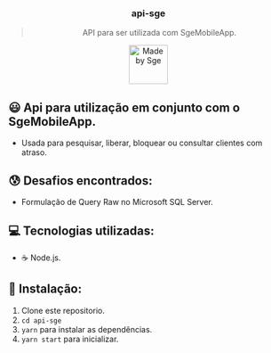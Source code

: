 <h3 align="center">
  api-sge
</h3>

<blockquote align="center">API para ser utilizada com SgeMobileApp.</blockquote>

<p align="center">
  <a href="http://sgeinformatica.com.br/">
    <img alt="Made by Sge" src="https://i.imgur.com/Dm7Xym9.png" width="70" heigth="20">
  </a>
</p>

## :smiley: Api para utilização em conjunto com o SgeMobileApp.

- Usada para pesquisar, liberar, bloquear ou consultar clientes com atraso.

## :cold_sweat: Desafios encontrados:

- Formulação de Query Raw no Microsoft SQL Server.

## :computer: Tecnologias utilizadas:

- ☕️ Node.js.

## :dvd: Instalação:

1. Clone este repositorio.
2. `cd api-sge`<br />
3. `yarn` para instalar as dependências.<br />
4. `yarn start` para inicializar.<br />
